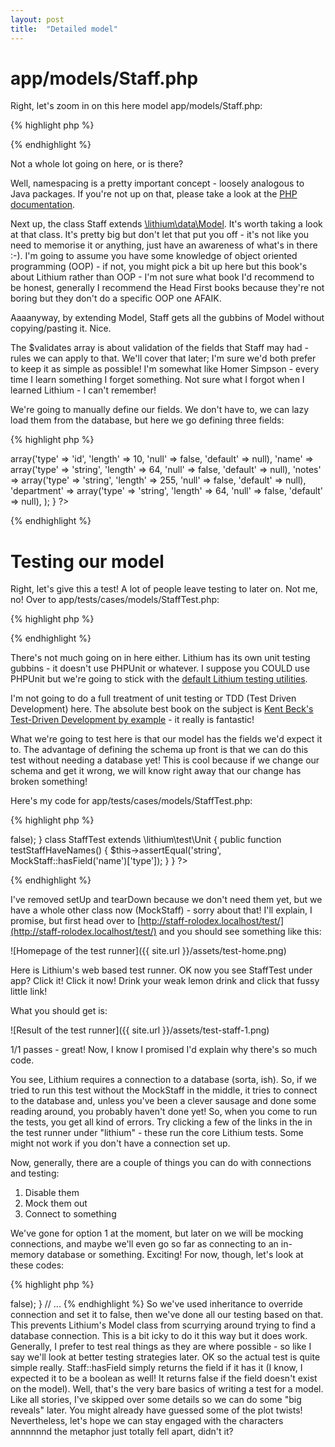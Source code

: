 ```yaml
---
layout: post
title:  "Detailed model"
---
```


# app/models/Staff.php

Right, let's zoom in on this here model app/models/Staff.php:

{% highlight php %}
<?php

namespace app\models;

class Staff extends \lithium\data\Model {

	public $validates = array();
}

?>
{% endhighlight %}

Not a whole lot going on here, or is there?

Well, namespacing is a pretty important concept - loosely analogous to Java packages. If you're not up on that, please take a look at the [PHP documentation](http://php.net/namespaces).

Next up, the class Staff extends [\lithium\data\Model](https://github.com/UnionOfRAD/lithium/blob/master/data/Model.php). It's worth taking a look at that class. It's pretty big but don't let that put you off - it's not like you need to memorise it or anything, just have an awareness of what's in there :-). I'm going to assume you have some knowledge of object oriented programming (OOP) - if not, you might pick a bit up here but this book's about Lithium rather than OOP - I'm not sure what book I'd recommend to be honest, generally I recommend the Head First books because they're not boring but they don't do a specific OOP one AFAIK.

Aaaanyway, by extending Model, Staff gets all the gubbins of Model without copying/pasting it. Nice.

The $validates array is about validation of the fields that Staff may had - rules we can apply to that. We'll cover that later; I'm sure we'd both prefer to keep it as simple as possible! I'm somewhat like Homer Simpson - every time I learn something I forget something. Not sure what I forgot when I learned Lithium - I can't remember!

We're going to manually define our fields. We don't have to, we can lazy load them from the database, but here we go defining three fields:

{% highlight php %}
<?php
namespace app\models;

class Staff extends \lithium\data\Model {
	public $validates = array();

    // define the schema for this Model - what fields it has
    protected $_schema = array(
        'id' => array('type' => 'id', 'length' => 10, 'null' => false, 'default' => null),
        'name' => array('type' => 'string', 'length' => 64, 'null' => false, 'default' => null),
        'notes' => array('type' => 'string', 'length' => 255, 'null' => false, 'default' => null),
        'department' => array('type' => 'string', 'length' => 64, 'null' => false, 'default' => null),
    );
}
?>
{% endhighlight %}

# Testing our model

Right, let's give this a test! A lot of people leave testing to later on. Not me, no! Over to app/tests/cases/models/StaffTest.php:

{% highlight php %}
<?php
namespace app\tests\cases\models;

use app\models\Staff;

class StaffTest extends \lithium\test\Unit {

	public function setUp() {}

	public function tearDown() {}


}
?>
{% endhighlight %}

There's not much going on in here either. Lithium has its own unit testing gubbins - it doesn't use PHPUnit or whatever. I suppose you COULD use PHPUnit but we're going to stick with the [default Lithium testing utilities](http://lithify.me/docs/manual/quality-code/testing.wiki).

I'm not going to do a full treatment of unit testing or TDD (Test Driven Development) here. The absolute best book on the subject is [Kent Beck's Test-Driven Development by example](http://books.google.com/books/about/Test_Driven_Development.html?id=gFgnde_vwMAC&redir_esc=y) - it really is fantastic!

What we're going to test here is that our model has the fields we'd expect it to. The advantage of defining the schema up front is that we can do this test without needing a database yet! This is cool because if we change our schema and get it wrong, we will know right away that our change has broken something!

Here's my code for app/tests/cases/models/StaffTest.php:

{% highlight php %}
<?php
namespace app\tests\cases\models;

use app\models\Staff;

class MockStaff extends Staff {
    protected $_meta = array('connection' => false);
}

class StaffTest extends \lithium\test\Unit {
    public function testStaffHaveNames() {
        $this->assertEqual('string', MockStaff::hasField('name')['type']);
    }
}
?>
{% endhighlight %}

I've removed setUp and tearDown because we don't need them yet, but we have a whole other class now (MockStaff) - sorry about that! I'll explain, I promise, but first head over to [http://staff-rolodex.localhost/test/](http://staff-rolodex.localhost/test/) and you should see something like this:

![Homepage of the test runner]({{ site.url }}/assets/test-home.png)

Here is Lithium's web based test runner. OK now you see StaffTest under app? Click it! Click it now! Drink your weak lemon drink and click that fussy little link!

What you should get is:

![Result of the test runner]({{ site.url }}/assets/test-staff-1.png)

1/1 passes - great! Now, I know I promised I'd explain why there's so much code.

You see, Lithium requires a connection to a database (sorta, ish). So, if we tried to run this test without the MockStaff in the middle, it tries to connect to the database and, unless you've been a clever sausage and done some reading around, you probably haven't done yet! So, when you come to run the tests, you get all kind of errors. Try clicking a few of the links in the in the test runner under "lithium" - these run the core Lithium tests. Some might not work if you don't have a connection set up.

Now, generally, there are a couple of things you can do with connections and testing:

1. Disable them
2. Mock them out
3. Connect to something

We've gone for option 1 at the moment, but later on we will be mocking connections, and maybe we'll even go so far as connecting to an in-memory database or something. Exciting! For now, though, let's look at these codes:

{% highlight php %}
<?php

// ...
class MockStaff extends Staff {
    protected $_meta = array('connection' => false);
}
// ...

{% endhighlight %}

So we've used inheritance to override connection and set it to false, then we've done all our testing based on that. This prevents Lithium's Model class from scurrying around trying to find a database connection. This is a bit icky to do it this way but it does work. Generally, I prefer to test real things as they are where possible - so like I say we'll look at better testing strategies later.

OK so the actual test is quite simple really. Staff::hasField simply returns the field if it has it (I know, I expected it to be a boolean as well! It returns false if the field doesn't exist on the model).

Well, that's the very bare basics of writing a test for a model. Like all stories, I've skipped over some details so we can do some "big reveals" later. You might already have guessed some of the plot twists! Nevertheless, let's hope we can stay engaged with the characters annnnnnd the metaphor just totally fell apart, didn't it?